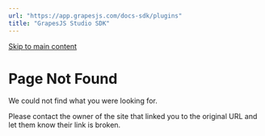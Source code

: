 ```yaml
---
url: "https://app.grapesjs.com/docs-sdk/plugins"
title: "GrapesJS Studio SDK"
---
```


[Skip to main content](https://app.grapesjs.com/docs-sdk/plugins#__docusaurus_skipToContent_fallback)

# Page Not Found

We could not find what you were looking for.

Please contact the owner of the site that linked you to the original URL and let them know their link is broken.